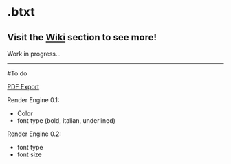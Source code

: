 # .btxt

## Visit the [Wiki](https://github.com/itsbmoo/btxt/wiki) section to see more!


Work in progress...
***
#To do


[PDF Export](https://www.geeksforgeeks.org/creating-pdf-documents-with-python/)

Render Engine 0.1:
* Color
* font type (bold, italian, underlined)
 

Render Engine 0.2:
* font type
* font size
